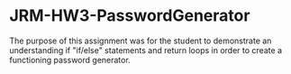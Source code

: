 # JRM-HW3-PasswordGenerator
The purpose of this assignment was for the student to demonstrate an understanding if "if/else" statements and return loops in order to create a functioning password generator.